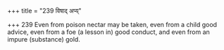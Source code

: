+++
title = "239 विषाद् अप्य्"

+++
239	Even from poison nectar may be taken, even from a child good advice, even from a foe (a lesson in) good conduct, and even from an impure (substance) gold.